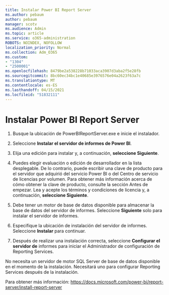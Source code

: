 ```yaml
---
title: Instalar Power BI Report Server
ms.author: pebaum
author: pebaum
manager: scotv
ms.audience: Admin
ms.topic: article
ms.service: o365-administration
ROBOTS: NOINDEX, NOFOLLOW
localization_priority: Normal
ms.collection: Adm_O365
ms.custom:
- "1304"
- "2500001"
ms.openlocfilehash: 8479be2a538228b71033aca3907d3aba2f5e28fb
ms.sourcegitcommit: 8bc60ec34bc1e40685e3976576e04a2623f63a7c
ms.translationtype: MT
ms.contentlocale: es-ES
ms.lasthandoff: 04/15/2021
ms.locfileid: "51832111"
---
```

# <a name="install-power-bi-report-server"></a>Instalar Power BI Report Server

1. Busque la ubicación de PowerBIReportServer.exe e inicie el instalador.

2. Seleccione **Instalar el servidor de informes de Power BI**.

3. Elija una edición para instalar y, a continuación, **seleccione Siguiente**.

4. Puedes elegir evaluación o edición de desarrollador en la lista desplegable.  De lo contrario, puede escribir una clave de producto para el servidor que adquirió del servicio Power BI o del Centro de servicio de licencias por volumen. Para obtener más información acerca de cómo obtener la clave de producto, consulte la sección Antes de empezar. Lea y acepte los términos y condiciones de licencia y, a continuación, **seleccione Siguiente**.

5. Debe tener un motor de base de datos disponible para almacenar la base de datos del servidor de informes. Seleccione **Siguiente** solo para instalar el servidor de informes.

6. Especifique la ubicación de instalación del servidor de informes. Seleccione **Instalar** para continuar.

7. Después de realizar una instalación correcta, seleccione **Configurar el servidor de** informes para iniciar el Administrador de configuración de Reporting Services.

No necesita un servidor de motor SQL Server de base de datos disponible en el momento de la instalación. Necesitará uno para configurar Reporting Services después de la instalación.

Para obtener más información: https://docs.microsoft.com/power-bi/report-server/install-report-server
